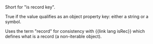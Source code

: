 Short for "is record key".

True if the value qualifies as an object property key: either a string or a symbol.

Uses the term "record" for consistency with {{link lang isRec}} which defines what is a record (a non-iterable object).